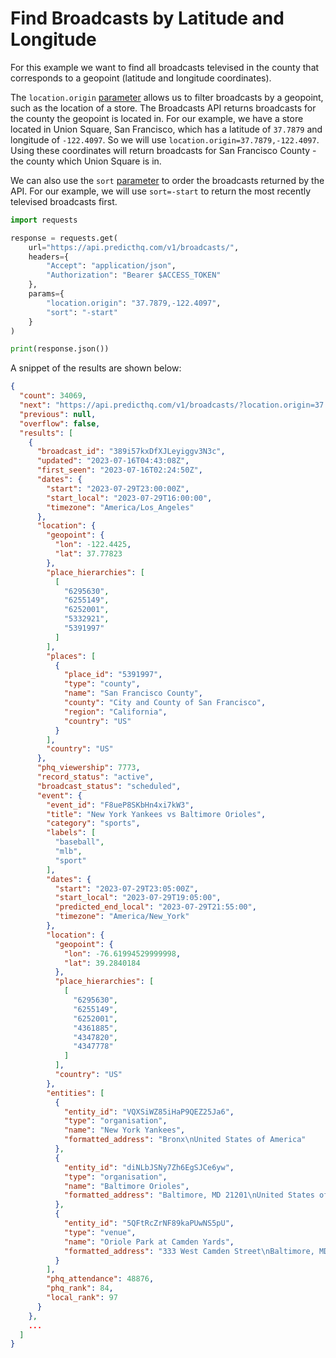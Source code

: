 # Find Broadcasts by Latitude and Longitude

For this example we want to find all broadcasts televised in the county that corresponds to a geopoint (latitude and longitude coordinates).

The `location.origin` [parameter](https://docs.predicthq.com/resources/broadcasts/#param-location.origin) allows us to filter broadcasts by a geopoint, such as the location of a store. The Broadcasts API returns broadcasts for the county the geopoint is located in. For our example, we have a store located in Union Square, San Francisco, which has a latitude of `37.7879` and longitude of `-122.4097`. So we will use `location.origin=37.7879,-122.4097`. Using these coordinates will return broadcasts for San Francisco County - the county which Union Square is in.

We can also use the `sort` [parameter](https://docs.predicthq.com/resources/broadcasts/#param-sort) to order the broadcasts returned by the API. For our example, we will use `sort=-start` to return the most recently televised broadcasts first.

```python
import requests

response = requests.get(
    url="https://api.predicthq.com/v1/broadcasts/",
    headers={
        "Accept": "application/json",
        "Authorization": "Bearer $ACCESS_TOKEN"
    },
    params={
        "location.origin": "37.7879,-122.4097",
        "sort": "-start"
    }
)

print(response.json())
```

A snippet of the results are shown below:

```json
{
  "count": 34069,
  "next": "https://api.predicthq.com/v1/broadcasts/?location.origin=37.7879%2C-122.4097&sort=-start&offset=10",
  "previous": null,
  "overflow": false,
  "results": [
    {
      "broadcast_id": "389i57kxDfXJLeyiggv3N3c",
      "updated": "2023-07-16T04:43:08Z",
      "first_seen": "2023-07-16T02:24:50Z",
      "dates": {
        "start": "2023-07-29T23:00:00Z",
        "start_local": "2023-07-29T16:00:00",
        "timezone": "America/Los_Angeles"
      },
      "location": {
        "geopoint": {
          "lon": -122.4425,
          "lat": 37.77823
        },
        "place_hierarchies": [
          [
            "6295630",
            "6255149",
            "6252001",
            "5332921",
            "5391997"
          ]
        ],
        "places": [
          {
            "place_id": "5391997",
            "type": "county",
            "name": "San Francisco County",
            "county": "City and County of San Francisco",
            "region": "California",
            "country": "US"
          }
        ],
        "country": "US"
      },
      "phq_viewership": 7773,
      "record_status": "active",
      "broadcast_status": "scheduled",
      "event": {
        "event_id": "F8ueP8SKbHn4xi7kW3",
        "title": "New York Yankees vs Baltimore Orioles",
        "category": "sports",
        "labels": [
          "baseball",
          "mlb",
          "sport"
        ],
        "dates": {
          "start": "2023-07-29T23:05:00Z",
          "start_local": "2023-07-29T19:05:00",
          "predicted_end_local": "2023-07-29T21:55:00",
          "timezone": "America/New_York"
        },
        "location": {
          "geopoint": {
            "lon": -76.61994529999998,
            "lat": 39.2840184
          },
          "place_hierarchies": [
            [
              "6295630",
              "6255149",
              "6252001",
              "4361885",
              "4347820",
              "4347778"
            ]
          ],
          "country": "US"
        },
        "entities": [
          {
            "entity_id": "VQXSiWZ85iHaP9QEZ25Ja6",
            "type": "organisation",
            "name": "New York Yankees",
            "formatted_address": "Bronx\nUnited States of America"
          },
          {
            "entity_id": "diNLbJSNy7Zh6EgSJCe6yw",
            "type": "organisation",
            "name": "Baltimore Orioles",
            "formatted_address": "Baltimore, MD 21201\nUnited States of America"
          },
          {
            "entity_id": "5QFtRcZrNF89kaPUwNS5pU",
            "type": "venue",
            "name": "Oriole Park at Camden Yards",
            "formatted_address": "333 West Camden Street\nBaltimore, MD 21201\nUnited States of America"
          }
        ],
        "phq_attendance": 48876,
        "phq_rank": 84,
        "local_rank": 97
      }
    },
    ...
  ]
}
```
